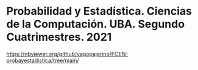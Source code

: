 # Probabilidad y Estadística. Ciencias de la Computación. UBA. Segundo Cuatrimestres. 2021

https://nbviewer.org/github/yagopajarino/FCEN-probayestadistica/tree/main/
